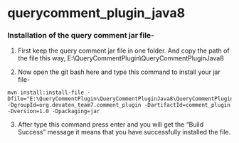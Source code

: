 # querycomment_plugin_java8

### Installation of the query comment jar file-

1. First keep the query comment jar file in one folder. And copy the path of the file this way, 
   E:\QueryCommentPlugin\QueryCommentPluginJava8
   
2. Now open the git bash here and type this command to install your jar file- 
```
mvn install:install-file -Dfile="E:\QueryCommentPlugin\QueryCommentPluginJava8\QueryCommentPluginJava8.jar" -DgroupId=org.devaten_team7.comment_plugin -DartifactId=comment_plugin -Dversion=1.0 -Dpackaging=jar
```
3. After type this command press enter and you will get the “Build Success” message it means that you have successfully installed the file.

